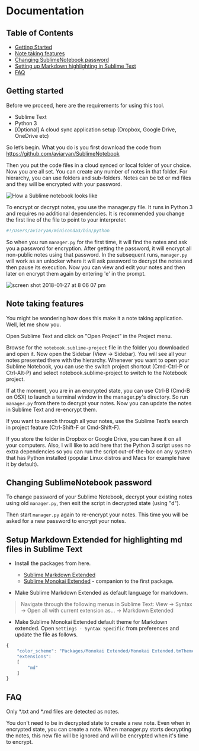 # Documentation

## Table of Contents

* [Getting Started](#gs)
* [Note taking features](#nt)
* [Changing SublimeNotebook password](#cp)
* [Setting up Markdown highlighting in Sublime Text](#mdext)
* [FAQ](#faq)


<a name="gs"></a>
## Getting started

Before we proceed, here are the requirements for using this tool.

* Sublime Text
* Python 3
* [Optional] A cloud sync application setup (Dropbox, Google Drive, OneDrive etc)

So let’s begin. What you do is you first download the code from https://github.com/aviaryan/SublimeNotebook

Then you put the code files in a cloud synced or local folder of your choice. Now you are all set. You can create any number of notes in that folder. For hierarchy, you can use folders and sub-folders. Notes can be txt or md files and they will be encrypted with your password.

![How a Sublime notebook looks like](https://cdn-images-1.medium.com/max/800/1*DuTrcxf-zJ-anQShA61efw.png)

To encrypt or decrypt notes, you use the manager.py file. It runs in Python 3 and requires no additional dependencies. It is recommended you change the first line of the file to point to your interpreter.

```python
#!/Users/aviaryan/miniconda3/bin/python
```

So when you run `manager.py` for the first time, it will find the notes and ask you a password for encryption. 
After getting the password, it will encrypt all non-public notes using that password. 
In the subsequent runs, `manager.py` will work as an unlocker where it will ask password to decrypt the notes and then pause its execution. 
Now you can view and edit your notes and then later on encrypt them again by entering 'e' in the prompt.

![screen shot 2018-01-27 at 8 06 07 pm](https://user-images.githubusercontent.com/4047597/35472896-897a22a4-039d-11e8-9b1d-153c06bc203e.png)


<a name="nt"></a>
## Note taking features

You might be wondering how does this make it a note taking application. Well, let me show you.

Open Sublime Text and click on "Open Project" in the Project menu.

Browse for the `notebook.sublime-project` file in the folder you downloaded and open it. Now open the Sidebar (View -> Sidebar). You will see all your notes presented there with the hierarchy. Whenever you want to open your Sublime Notebook, you can use the switch project shortcut (Cmd-Ctrl-P or Ctrl-Alt-P) and select notebook.sublime-project to switch to the Notebook project.

If at the moment, you are in an encrypted state, you can use Ctrl-B (Cmd-B on OSX) to launch a terminal window in the manager.py's directory. So run `manager.py` from there to decrypt your notes. Now you can update the notes in Sublime Text and re-encrypt them.

If you want to search through all your notes, use the Sublime Text’s search in project feature (Ctrl-Shift-F or Cmd-Shift-F).

If you store the folder in Dropbox or Google Drive, you can have it on all your computers. Also, I will like to add here that the Python 3 script uses no extra dependencies so you can run the script out-of-the-box on any system that has Python installed (popular Linux distros and Macs for example have it by default).


<a name="cp"></a>
## Changing SublimeNotebook password

To change password of your Sublime Notebook, decrypt your existing notes using old `manager.py`, then exit the script in decrypted state (using "d").

Then start `manager.py` again to re-encrypt your notes. This time you will be asked for a new password to encrypt your notes.


<a name="mdext"></a>
## Setup Markdown Extended for highlighting md files in Sublime Text

* Install the packages from here.

	* [Sublime Markdown Extended](https://github.com/jonschlinkert/sublime-markdown-extended)
	* [Sublime Monokai Extended](https://github.com/jonschlinkert/sublime-monokai-extended) - companion to the first package.

* Make Sublime Markdown Extended as default language for markdown. 

> Navigate through the following menus in Sublime Text: View -> Syntax -> Open all with current extension as... -> Markdown Extended

* Make Sublime Monokai Extended default theme for Markdown extended. Open `Settings - Syntax Specific` from preferences and update the file as follows.

```js
{
	"color_scheme": "Packages/Monokai Extended/Monokai Extended.tmTheme",
	"extensions":
	[
		"md"
	]
}
```


<a name="faq"></a>
## FAQ

Only *.txt and *.md files are detected as notes.

You don't need to be in decrypted state to create a new note. Even when in encrypted state, you can create a note. 
When manager.py starts decrypting the notes, this new file will be ignored and will be encrypted when it's time to encrypt. 
